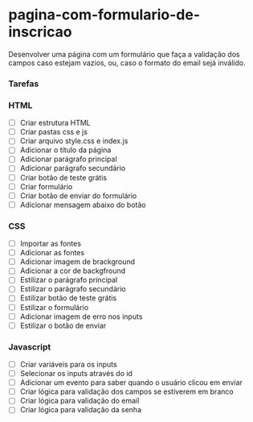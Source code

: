 # pagina-com-formulario-de-inscricao
Desenvolver uma página com um formulário que faça a validação dos campos caso estejam vazios, ou, caso o formato do email sejá inválido. 


### Tarefas 

### HTML

- [ ] Criar estrutura HTML
- [ ] Criar pastas css e js
- [ ] Criar arquivo style.css e index.js
- [ ] Adicionar o título da página
- [ ] Adicionar parágrafo principal
- [ ] Adicionar parágrafo secundário
- [ ] Criar botão de teste grátis
- [ ] Criar formulário 
- [ ] Criar botão de enviar do formulário
- [ ] Adicionar mensagem abaixo do botão

### CSS

- [ ] Importar as fontes
- [ ] Adicionar as fontes
- [ ] Adicionar imagem de brackground
- [ ] Adicionar a cor de backgfround
- [ ] Estilizar o parágrafo principal
- [ ] Estilizar o parágrafo secundário
- [ ] Estilizar botão de teste grátis
- [ ] Estilizar o formulário
- [ ] Adicionar imagem de erro nos inputs 
- [ ] Estilizar o botão de enviar

### Javascript

- [ ] Criar variáveis para os inputs
- [ ] Selecionar os inputs através do id
- [ ] Adicionar um evento para saber quando o usuário clicou em enviar
- [ ] Criar lógica para validação dos campos se estiverem em branco
- [ ] Criar lógica para validação do email 
- [ ] Criar lógica para validação da senha
